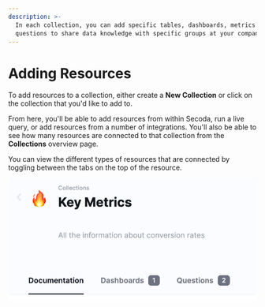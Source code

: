 ```yaml
---
description: >-
  In each collection, you can add specific tables, dashboards, metrics and
  questions to share data knowledge with specific groups at your company.
---
```


# Adding Resources

To add resources to a collection, either create a **New Collection** or click on the collection that you'd like to add to.&#x20;

From here, you'll be able to add resources from within Secoda, run a live query, or add resources from a number of integrations. You'll also be able to see how many resources are connected to that collection from the **Collections** overview page.&#x20;

You can view the different types of resources that are connected by toggling between the tabs on the top of the resource.&#x20;

![](<../../.gitbook/assets/Screen Shot 2022-04-08 at 7.30.03 AM.png>)
